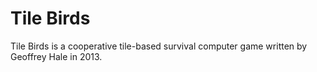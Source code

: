 # Tile Birds

Tile Birds is a cooperative tile-based survival computer game written by Geoffrey Hale in 2013.

